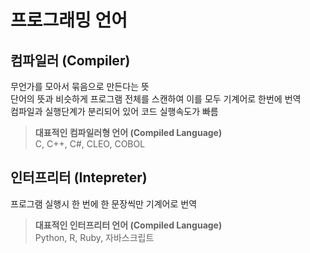 
# 프로그래밍 언어

## 컴파일러 (Compiler)

무언가를 모아서 묶음으로 만든다는 뜻  
단어의 뜻과 비슷하게 프로그램 전체를 스캔하여 이를 모두 기계어로 한번에 번역  
컴파일과 실행단계가 분리되어 있어 코드 실행속도가 빠름

> **대표적인 컴파일러형 언어 (Compiled Language)**  
> C, C++, C#, CLEO, COBOL

## 인터프리터 (Intepreter)

프로그램 실행시 한 번에 한 문장씩만 기계어로 번역  

> **대표적인 인터프리터 언어 (Compiled Language)**  
> Python, R, Ruby, 자바스크립트
